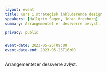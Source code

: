 ```yaml
---
layout: event
title: Kurs i strategisk inkluderende design
speakers: [Hallgrim Sagen, Johan Vreeburg]
summary: Arrangementet er dessverre avlyst. 

privacy: public


event-date: 2023-05-25T09:00
event-date-end: 2023-05-25T16:00
---
```

Arrangementet er dessverre avlyst. 
